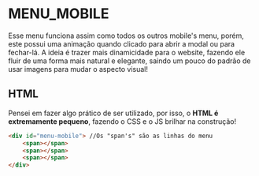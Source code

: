 # MENU_MOBILE
Esse menu funciona assim como todos os outros mobile's menu, porém, este possui uma animação quando clicado para abrir a modal ou para fechar-lá. A ideia é trazer mais dinamicidade para o website, fazendo ele fluir de uma forma mais natural e elegante, saindo um pouco do padrão de usar imagens para mudar o aspecto visual!

## HTML
Pensei em fazer algo prático de ser utilizado, por isso, o **HTML é extremamente pequeno**, fazendo o CSS e o JS brilhar na construção!
```HTML
<div id="menu-mobile"> //Os "span's" são as linhas do menu
    <span></span>
    <span></span>
    <span></span>
</div>
```



